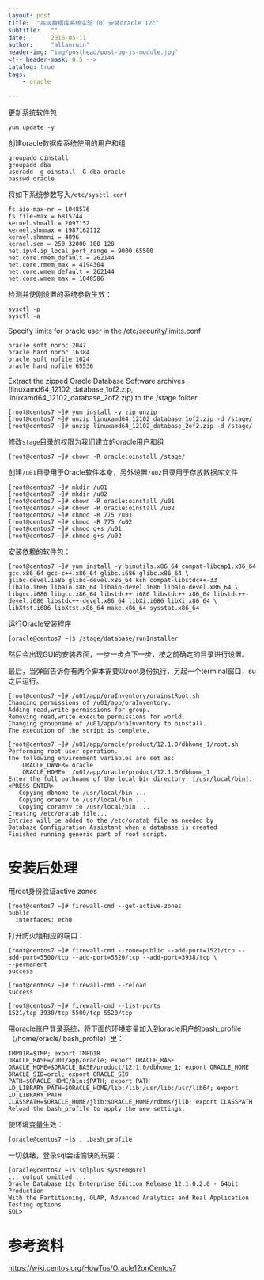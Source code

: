 ```yaml
---
layout: post
title:  "高级数据库系统实验（0）安装oracle 12c"
subtitle:   ""  
date:       2016-05-11
author:     "allanruin"
header-img: "img/posthead/post-bg-js-module.jpg"
<!-- header-mask: 0.5 -->
catalog: true
tags:
    - oracle

---
```


更新系统软件包

```
yum update -y
```

创建oracle数据库系统使用的用户和组

```
groupadd oinstall
groupadd dba
useradd -g oinstall -G dba oracle
passwd oracle
```

将如下系统参数写入`/etc/sysctl.conf`

```
fs.aio-max-nr = 1048576
fs.file-max = 6815744
kernel.shmall = 2097152
kernel.shmmax = 1987162112
kernel.shmmni = 4096
kernel.sem = 250 32000 100 128
net.ipv4.ip_local_port_range = 9000 65500
net.core.rmem_default = 262144
net.core.rmem_max = 4194304
net.core.wmem_default = 262144
net.core.wmem_max = 1048586
```

检测并使刚设置的系统参数生效：
```
sysctl -p
sysctl -a
```

Specify limits for oracle user in the /etc/security/limits.conf


```
oracle soft nproc 2047
oracle hard nproc 16384
oracle soft nofile 1024
oracle hard nofile 65536
```

Extract the zipped Oracle Database Software archives (linuxamd64_12102_database_1of2.zip, linuxamd64_12102_database_2of2.zip) to the /stage folder.


```
[root@centos7 ~]# yum install -y zip unzip
[root@centos7 ~]# unzip linuxamd64_12102_database_1of2.zip -d /stage/
[root@centos7 ~]# unzip linuxamd64_12102_database_2of2.zip -d /stage/
```

修改`stage`目录的权限为我们建立的oracle用户和组

```
[root@centos7 ~]# chown -R oracle:oinstall /stage/
```

创建`/u01`目录用于Oracle软件本身，另外设置`/u02`目录用于存放数据库文件

```
[root@centos7 ~]# mkdir /u01
[root@centos7 ~]# mkdir /u02
[root@centos7 ~]# chown -R oracle:oinstall /u01
[root@centos7 ~]# chown -R oracle:oinstall /u02
[root@centos7 ~]# chmod -R 775 /u01
[root@centos7 ~]# chmod -R 775 /u02
[root@centos7 ~]# chmod g+s /u01
[root@centos7 ~]# chmod g+s /u02
```

安装依赖的软件包：

```
[root@centos7 ~]# yum install -y binutils.x86_64 compat-libcap1.x86_64 gcc.x86_64 gcc-c++.x86_64 glibc.i686 glibc.x86_64 \
glibc-devel.i686 glibc-devel.x86_64 ksh compat-libstdc++-33 libaio.i686 libaio.x86_64 libaio-devel.i686 libaio-devel.x86_64 \
libgcc.i686 libgcc.x86_64 libstdc++.i686 libstdc++.x86_64 libstdc++-devel.i686 libstdc++-devel.x86_64 libXi.i686 libXi.x86_64 \
libXtst.i686 libXtst.x86_64 make.x86_64 sysstat.x86_64
```



运行Oracle安装程序
```
[oracle@centos7 ~]$ /stage/database/runInstaller
```

然后会出现GUI的安装界面，一步一步点下一步，按之前确定的目录进行设置。


最后，当弹窗告诉你有两个脚本需要以root身份执行，另起一个terminal窗口，su之后运行。

```
[root@centos7 ~]# /u01/app/oraInventory/orainstRoot.sh
Changing permissions of /u01/app/oraInventory.
Adding read,write permissions for group.
Removing read,write,execute permissions for world.
Changing groupname of /u01/app/oraInventory to oinstall.
The execution of the script is complete.
```

```
[root@centos7 ~]# /u01/app/oracle/product/12.1.0/dbhome_1/root.sh
Performing root user operation.
The following environment variables are set as:
    ORACLE_OWNER= oracle
    ORACLE_HOME=  /u01/app/oracle/product/12.1.0/dbhome_1
Enter the full pathname of the local bin directory: [/usr/local/bin]: <PRESS ENTER>
   Copying dbhome to /usr/local/bin ...
   Copying oraenv to /usr/local/bin ...
   Copying coraenv to /usr/local/bin ...
Creating /etc/oratab file...
Entries will be added to the /etc/oratab file as needed by
Database Configuration Assistant when a database is created
Finished running generic part of root script.
```

# 安装后处理


用root身份验证active zones

```
[root@centos7 ~]# firewall-cmd --get-active-zones
public
  interfaces: eth0
```

打开防火墙相应的端口：

```
[root@centos7 ~]# firewall-cmd --zone=public --add-port=1521/tcp --add-port=5500/tcp --add-port=5520/tcp --add-port=3938/tcp \ 
--permanent
success
```

```
[root@centos7 ~]# firewall-cmd --reload
success
```

```
[root@centos7 ~]# firewall-cmd --list-ports
1521/tcp 3938/tcp 5500/tcp 5520/tcp
```

用oracle账户登录系统，将下面的环境变量加入到oracle用户的bash_profile（/home/oracle/.bash_profile）里：

```
TMPDIR=$TMP; export TMPDIR
ORACLE_BASE=/u01/app/oracle; export ORACLE_BASE
ORACLE_HOME=$ORACLE_BASE/product/12.1.0/dbhome_1; export ORACLE_HOME
ORACLE_SID=orcl; export ORACLE_SID
PATH=$ORACLE_HOME/bin:$PATH; export PATH
LD_LIBRARY_PATH=$ORACLE_HOME/lib:/lib:/usr/lib:/usr/lib64; export LD_LIBRARY_PATH
CLASSPATH=$ORACLE_HOME/jlib:$ORACLE_HOME/rdbms/jlib; export CLASSPATH
Reload the bash_profile to apply the new settings:
```

使环境变量生效：

```
[oracle@centos7 ~]$ . .bash_profile
```

一切就绪，登录sql会话愉快的玩耍：

```
[oracle@centos7 ~]$ sqlplus system@orcl
... output omitted ...
Oracle Database 12c Enterprise Edition Release 12.1.0.2.0 - 64bit Production
With the Partitioning, OLAP, Advanced Analytics and Real Application Testing options
SQL>
```

# 参考资料
https://wiki.centos.org/HowTos/Oracle12onCentos7  
